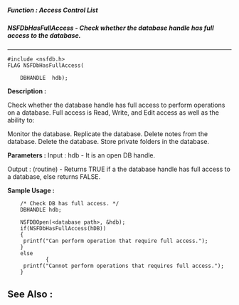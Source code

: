 ##### Function : Access Control List
##### NSFDbHasFullAccess - Check whether the database handle has full access to the database.
---
```
#include <nsfdb.h>
FLAG NSFDbHasFullAccess(

	DBHANDLE  hdb);
```
**Description :**

Check whether the database handle has full access to perform operations on a 
database. Full access is Read, Write, and Edit access as well as the ability to:

Monitor the database.
Replicate the database.
Delete notes from the database.
Delete the database.
Store private folders in the database.

**Parameters :**
Input :
hdb  -  It is an open DB handle.

Output :
(routine)  -  Returns TRUE if a the database handle has full access to a database, else returns FALSE.



**Sample Usage :**
```
	/* Check DB has full access. */ 
	DBHANDLE hdb; 

	NSFDBOpen(<database path>, &hdb); 
	if(NSFDbHasFullAccess(hDB)) 
	{ 
	 printf("Can perform operation that require full access."); 
	} 
	else 
            { 
	 printf("Cannot perform operations that requires full access."); 
	}
```
**See Also :**
---
